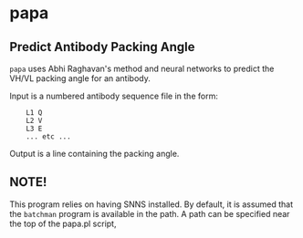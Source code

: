 # papa

## Predict Antibody Packing Angle

`papa` uses Abhi Raghavan's method and neural networks to predict the VH/VL packing angle for an antibody. 

Input is a numbered antibody sequence file in the form:

        L1 Q
        L2 V
        L3 E
        ... etc ...

Output is a line containing the packing angle.

## NOTE!

This program relies on having SNNS installed. By default, it is
assumed that the `batchman` program is available in the path. A path
can be specified near the top of the papa.pl script,
